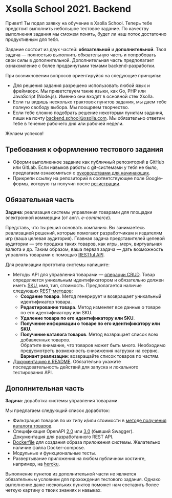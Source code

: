 # Xsolla School 2021. Backend
Привет! Ты подал заявку на обучение в Xsolla School. Теперь тебе предстоит выполнить небольшое тестовое задание. По качеству выполнения задания мы сможем понять, будет ли наш поток достаточно продуктивным для тебя.

Задание состоит из двух частей: **обязательной** и **дополнительной**. Твоя задача — полностью выполнить обязательную часть и попробовать свои силы в дополнительной. Дополнительная часть предполагает ознакомление с более продвинутыми темами backend-разработки.

При возникновении вопросов ориентируйся на следующие принципы:
* Для решения задания разрешено использовать любой язык и фреймворк. Мы приветствуем такие языки, как Go, PHP или JavaScript (Node.js). Именно они входят в основной стек Xsolla.
* Если ты видишь несколько трактовок пунктов задания, мы даем тебе полную свободу выбора. Мы поощряем творчество.
* Если тебе сложно подобрать решение некоторым пунктам задания, пиши на почту [backend.school@xsolla.com](mailto:backend.school@xsolla.com). Мы обязательно ответим тебе в течение рабочего дня или рабочей недели.

Желаем успехов!

## Требования к оформлению тестового задания
* Оформи выполненное задание как публичный репозиторий в GitHub или GitLab. Если навыков работы с git-системами у тебя не было, предлагаем ознакомиться с [руководствами для начинающих](https://proglib.io/p/git-for-half-an-hour).
* Прикрепи ссылку на репозиторий в соответствующее поле Google-формы, которую ты получил после [регистрации](https://school.xsolla.com/backend/).

## Обязательная часть
**Задача**: реализация системы управления товарами для площадки электронной коммерции (от англ. *e-commerce*).

Представь, что ты решил основать компанию. Вы занимаетесь реализацией решений, которые помогают разработчикам и издателям игр (ваша целевая аудитория). Главная задача представителей целевой аудитории — это продажа таких товаров, как игры, мерч, виртуальная валюта и др. Таким образом, ваша первая задача — дать возможность управлять товарами с помощью [RESTful API](https://searchapparchitecture.techtarget.com/definition/RESTful-API).

Для реализации прототипа системы напишите:
* Методы API для управления товарами — [операции CRUD](https://ru.wikipedia.org/wiki/CRUD). Товар определяется уникальным идентификатором и обязательно должен иметь [SKU](https://ru.wikipedia.org/wiki/SKU), имя, тип, стоимость. Предполагается наличие следующих [REST-методов](https://restfulapi.net/http-methods):
    * **Создание товара**. Метод генерирует и возвращает уникальный идентификатор товара.
    * **Редактирование товара**. Метод изменяет все данные о товаре по его идентификатору или SKU.
    * **Удаление товара по его идентификатору или SKU**.
    * **Получение информации о товаре по его идентификатору или SKU**.
    * <a name="get_items_catalog"></a>**Получение каталога товаров**. Метод возвращает список всех добавленных товаров.  
    Обратите внимание, что товаров может быть много. Необходимо предусмотреть возможность снизижения нагрузки на сервис. **Вариант реализации**: возвращайте список товаров по частям.
* [Документацию в README](https://medium.com/xsolla-tech/tips-to-help-developer-improve-their-test-tasks-69d5a3b948d3). Обязательно укажите последовательность действий для запуска и локального тестирования API.

## Дополнительная часть
**Задача**: доработка системы управления товарами.

Мы предлагаем следующий список доработок:
* Фильтрация товаров по их типу и/или стоимости в [методе получения каталога товаров](#get_items_catalog).
* Спецификация OpenAPI [2.0](https://swagger.io/specification/v2/) или [3.0](https://swagger.io/specification/) (бывший Swagger). Документация для разработанного REST API.
* [Dockerfile](https://www.youtube.com/watch?v=QF4ZF857m44) для создания образа приложения системы. Желательно наличие файла Docker-compose.
* Модульные и функциональные тесты.
* Развертывание приложения на любом публичном хостинге, например, на [heroku](https://www.heroku.com/).

Выполнение пунктов из дополнительной части не является обязательным условием для прохождения тестового задания. Однако выполнение даже нескольких пунктов поможет нам составить более четкую картину о твоих знаниях и навыках.
